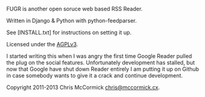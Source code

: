 FUGR is another open soruce web based RSS Reader.

Written in Django & Python with python-feedparser.

See [INSTALL.txt] for instructions on setting it up.

Licensed under the [AGPLv3](COPYING-AGPL.txt).

I started writing this when I was angry the first time Google Reader pulled the plug on the social features. Unfortunately development has stalled, but now that Google have shut down Reader entirely I am putting it up on Github in case somebody wants to give it a crack and continue development.

Copyright 2011-2013 Chris McCormick <chris@mccormick.cx>.
